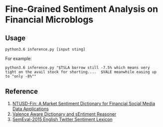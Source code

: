 # Fine-Grained Sentiment Analysis on Financial Microblogs
## Usage
```
python3.6 inference.py [input sting]
```
For example:
```
python3.6 inference.py "$TSLA borrow still -7.5% which means very tight on the avail stock for shorting....  $VALE meanwhile easing up to "only -8%""
```
## Reference
1. [NTUSD-Fin: A Market Sentiment Dictionary for Financial Social Media Data Applications](http://nlg3.csie.ntu.edu.tw/nlpresource/NTUSD-Fin/)
2. [Valence Aware Dictionary and sEntiment Reasoner](https://github.com/cjhutto/vaderSentiment)
3. [SemEval-2015 English Twitter Sentiment Lexicon](http://saifmohammad.com/WebPages/SCL.html#ETSL)
